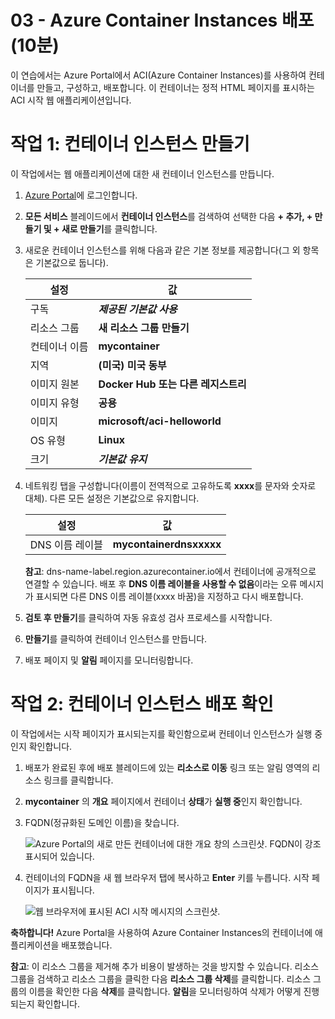 ﻿---
wts:
    title: '03 - Azure Container Instances 배포(10분)'
    module: '모듈 02 - 핵심 Azure 서비스(워크로드)'
---

# 03 - Azure Container Instances 배포(10분)

이 연습에서는 Azure Portal에서 ACI(Azure Container Instances)를 사용하여 컨테이너를 만들고, 구성하고, 배포합니다. 이 컨테이너는 정적 HTML 페이지를 표시하는 ACI 시작 웹 애플리케이션입니다. 

# 작업 1: 컨테이너 인스턴스 만들기 

이 작업에서는 웹 애플리케이션에 대한 새 컨테이너 인스턴스를 만듭니다. 

1. [Azure Portal](https://portal.azure.com)에 로그인합니다.

2. **모든 서비스** 블레이드에서 **컨테이너 인스턴스**를 검색하여 선택한 다음 **+ 추가, + 만들기 및 + 새로 만들기**를 클릭합니다. 

3. 새로운 컨테이너 인스턴스를 위해 다음과 같은 기본 정보를 제공합니다(그 외 항목은 기본값으로 둡니다). 

	| 설정| 값|
	|----|----|
	| 구독 | ***제공된 기본값 사용*** |
	| 리소스 그룹 | **새 리소스 그룹 만들기** |
	| 컨테이너 이름| **mycontainer**|
	| 지역 | **(미국) 미국 동부** |
	| 이미지 원본| **Docker Hub 또는 다른 레지스트리**|
	| 이미지 유형| **공용**|
	| 이미지| **microsoft/aci-helloworld**|
	| OS 유형| **Linux** |
	| 크기| ***기본값 유지***|


4. 네트워킹 탭을 구성합니다(이름이 전역적으로 고유하도록 **xxxx**를 문자와 숫자로 대체). 다른 모든 설정은 기본값으로 유지합니다.

	| 설정| 값|
	|--|--|
	| DNS 이름 레이블| **mycontainerdnsxxxxx** |

	
	**참고**: dns-name-label.region.azurecontainer.io에서 컨테이너에 공개적으로 연결할 수 있습니다. 배포 후 **DNS 이름 레이블을 사용할 수 없음**이라는 오류 메시지가 표시되면 다른 DNS 이름 레이블(xxxx 바꿈)을 지정하고 다시 배포합니다. 

5. **검토 후 만들기**를 클릭하여 자동 유효성 검사 프로세스를 시작합니다.

6. **만들기**를 클릭하여 컨테이너 인스턴스를 만듭니다. 

7. 배포 페이지 및 **알림** 페이지를 모니터링합니다. 


# 작업 2: 컨테이너 인스턴스 배포 확인

이 작업에서는 시작 페이지가 표시되는지를 확인함으로써 컨테이너 인스턴스가 실행 중인지 확인합니다.

1. 배포가 완료된 후에 배포 블레이드에 있는 **리소스로 이동** 링크 또는 알림 영역의 리소스 링크를 클릭합니다.

2. **mycontainer** 의 **개요** 페이지에서 컨테이너 **상태**가 **실행 중**인지 확인합니다. 

3. FQDN(정규화된 도메인 이름)을 찾습니다.

	![Azure Portal의 새로 만든 컨테이너에 대한 개요 창의 스크린샷. FQDN이 강조 표시되어 있습니다. ](../images/0202.png)

2. 컨테이너의 FQDN을 새 웹 브라우저 탭에 복사하고 **Enter** 키를 누릅니다. 시작 페이지가 표시됩니다. 

	![웹 브라우저에 표시된 ACI 시작 메시지의 스크린샷.](../images/0203.png)


**축하합니다!** Azure Portal을 사용하여 Azure Container Instances의 컨테이너에 애플리케이션을 배포했습니다.

**참고**: 이 리소스 그룹을 제거해 추가 비용이 발생하는 것을 방지할 수 있습니다. 리소스 그룹을 검색하고 리소스 그룹을 클릭한 다음 **리소스 그룹 삭제**를 클릭합니다. 리소스 그룹의 이름을 확인한 다음 **삭제**를 클릭합니다. **알림**을 모니터링하여 삭제가 어떻게 진행되는지 확인합니다.
